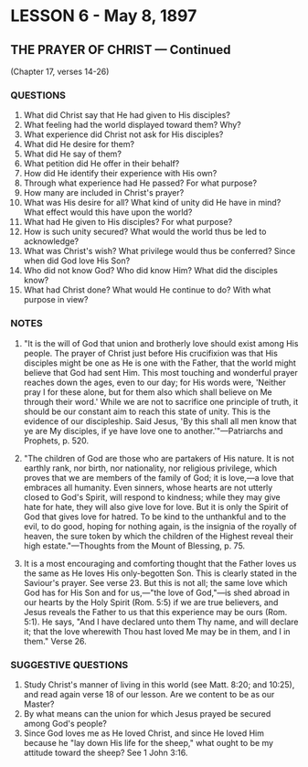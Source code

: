# LESSON 6 - May 8, 1897
## THE PRAYER OF CHRIST — Continued
(Chapter 17, verses 14-26)

### QUESTIONS

1. What did Christ say that He had given to His disciples?
2. What feeling had the world displayed toward them? Why?
3. What experience did Christ not ask for His disciples?
4. What did He desire for them?
5. What did He say of them?
6. What petition did He offer in their behalf?
7. How did He identify their experience with His own?
8. Through what experience had He passed? For what purpose?
9. How many are included in Christ's prayer?
10. What was His desire for all? What kind of unity did He have in mind? What effect would this have upon the world?
11. What had He given to His disciples? For what purpose?
12. How is such unity secured? What would the world thus be led to acknowledge?
13. What was Christ's wish? What privilege would thus be conferred? Since when did God love His Son?
14. Who did not know God? Who did know Him? What did the disciples know?
15. What had Christ done? What would He continue to do? With what purpose in view?

### NOTES

1. "It is the will of God that union and brotherly love should exist among His people. The prayer of Christ just before His crucifixion was that His disciples might be one as He is one with the Father, that the world might believe that God had sent Him. This most touching and wonderful prayer reaches down the ages, even to our day; for His words were, 'Neither pray I for these alone, but for them also which shall believe on Me through their word.' While we are not to sacrifice one principle of truth, it should be our constant aim to reach this state of unity. This is the evidence of our discipleship. Said Jesus, 'By this shall all men know that ye are My disciples, if ye have love one to another.'"—Patriarchs and Prophets, p. 520.

2. "The children of God are those who are partakers of His nature. It is not earthly rank, nor birth, nor nationality, nor religious privilege, which proves that we are members of the family of God; it is love,—a love that embraces all humanity. Even sinners, whose hearts are not utterly closed to God's Spirit, will respond to kindness; while they may give hate for hate, they will also give love for love. But it is only the Spirit of God that gives love for hatred. To be kind to the unthankful and to the evil, to do good, hoping for nothing again, is the insignia of the royally of heaven, the sure token by which the children of the Highest reveal their high estate."—Thoughts from the Mount of Blessing, p. 75.

3. It is a most encouraging and comforting thought that the Father loves us the same as He loves His only-begotten Son. This is clearly stated in the Saviour's prayer. See verse 23. But this is not all; the same love which God has for His Son and for us,—"the love of God,"—is shed abroad in our hearts by the Holy Spirit (Rom. 5:5) if we are true believers, and Jesus reveals the Father to us that this experience may be ours (Rom. 5:1). He says, "And I have declared unto them Thy name, and will declare it; that the love wherewith Thou hast loved Me may be in them, and I in them." Verse 26.

### SUGGESTIVE QUESTIONS

1. Study Christ's manner of living in this world (see Matt. 8:20; and 10:25), and read again verse 18 of our lesson. Are we content to be as our Master?
2. By what means can the union for which Jesus prayed be secured among God's people?
3. Since God loves me as He loved Christ, and since He loved Him because he "lay down His life for the sheep," what ought to be my attitude toward the sheep? See 1 John 3:16.
